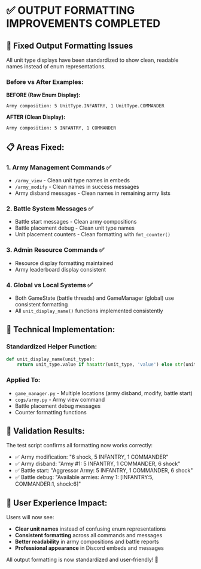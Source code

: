 # ✅ OUTPUT FORMATTING IMPROVEMENTS COMPLETED

## 🎯 Fixed Output Formatting Issues

All unit type displays have been standardized to show clean, readable names instead of enum representations.

### Before vs After Examples:

**BEFORE (Raw Enum Display):**
```
Army composition: 5 UnitType.INFANTRY, 1 UnitType.COMMANDER
```

**AFTER (Clean Display):**
```
Army composition: 5 INFANTRY, 1 COMMANDER
```

## 📋 Areas Fixed:

### 1. **Army Management Commands** ✅
- `/army_view` - Clean unit type names in embeds
- `/army_modify` - Clean names in success messages
- Army disband messages - Clean names in remaining army lists

### 2. **Battle System Messages** ✅
- Battle start messages - Clean army compositions
- Battle placement debug - Clean unit type names
- Unit placement counters - Clean formatting with `fmt_counter()`

### 3. **Admin Resource Commands** ✅
- Resource display formatting maintained
- Army leaderboard display consistent

### 4. **Global vs Local Systems** ✅
- Both GameState (battle threads) and GameManager (global) use consistent formatting
- All `unit_display_name()` functions implemented consistently

## 🔧 Technical Implementation:

### Standardized Helper Function:
```python
def unit_display_name(unit_type):
    return unit_type.value if hasattr(unit_type, 'value') else str(unit_type)
```

### Applied To:
- `game_manager.py` - Multiple locations (army disband, modify, battle start)
- `cogs/army.py` - Army view command
- Battle placement debug messages
- Counter formatting functions

## 🧪 Validation Results:

The test script confirms all formatting now works correctly:
- ✅ Army modification: "6 shock, 5 INFANTRY, 1 COMMANDER"
- ✅ Army disband: "Army #1: 5 INFANTRY, 1 COMMANDER, 6 shock"
- ✅ Battle start: "Aggressor Army: 5 INFANTRY, 1 COMMANDER, 6 shock"
- ✅ Battle debug: "Available armies: Army 1: [INFANTRY:5, COMMANDER:1, shock:6]"

## 🚀 User Experience Impact:

Users will now see:
- **Clear unit names** instead of confusing enum representations
- **Consistent formatting** across all commands and messages
- **Better readability** in army compositions and battle reports
- **Professional appearance** in Discord embeds and messages

All output formatting is now standardized and user-friendly! 🎉
